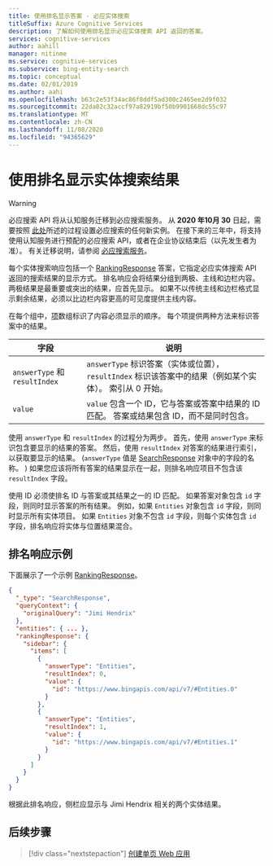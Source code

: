 ```yaml
---
title: 使用排名显示答案 - 必应实体搜索
titleSuffix: Azure Cognitive Services
description: 了解如何使用排名显示必应实体搜索 API 返回的答案。
services: cognitive-services
author: aahill
manager: nitinme
ms.service: cognitive-services
ms.subservice: bing-entity-search
ms.topic: conceptual
ms.date: 02/01/2019
ms.author: aahi
ms.openlocfilehash: b63c2e53f34ac86f8ddf5ad300c2465ee2d9f032
ms.sourcegitcommit: 22da82c32accf97a82919bf50b9901668dc55c97
ms.translationtype: MT
ms.contentlocale: zh-CN
ms.lasthandoff: 11/08/2020
ms.locfileid: "94365629"
---
```

# <a name="using-ranking-to-display-entity-search-results"></a>使用排名显示实体搜索结果  

> [!WARNING]
> 必应搜索 API 将从认知服务迁移到必应搜索服务。 从 **2020 年10月 30** 日起，需要按照 [此处](/bing/search-apis/bing-web-search/create-bing-search-service-resource)所述的过程设置必应搜索的任何新实例。
> 在接下来的三年中，将支持使用认知服务进行预配的必应搜索 API，或者在企业协议结束后（以先发生者为准）。
> 有关迁移说明，请参阅 [必应搜索服务](/bing/search-apis/bing-web-search/create-bing-search-service-resource)。

每个实体搜索响应包括一个 [RankingResponse](/rest/api/cognitiveservices/bing-web-api-v7-reference#rankingresponse) 答案，它指定必应实体搜索 API 返回的搜索结果的显示方式。 排名响应会将结果分组到两极、主线和边栏内容。 两极结果是最重要或突出的结果，应首先显示。 如果不以传统主线和边栏格式显示剩余结果，必须以比边栏内容更高的可见度提供主线内容。 
  
在每个组中，[项](/rest/api/cognitiveservices/bing-web-api-v7-reference#rankinggroup-items)数组标识了内容必须显示的顺序。 每个项提供两种方法来标识答案中的结果。  
 

|字段 | 说明  |
|---------|---------|
|`answerType` 和 `resultIndex` | `answerType` 标识答案（实体或位置），`resultIndex` 标识该答案中的结果（例如某个实体）。 索引从 0 开始。|
|`value`    | `value` 包含一个 ID，它与答案或答案中结果的 ID 匹配。 答案或结果包含 ID，而不是同时包含。 |
  
使用 `answerType` 和 `resultIndex` 的过程分为两步。 首先，使用 `answerType` 来标识包含要显示的结果的答案。 然后，使用 `resultIndex` 对答案的结果进行索引，以获取要显示的结果。  (`answerType` 值是 [SearchResponse](/rest/api/cognitiveservices/bing-web-api-v7-reference#searchresponse) 对象中的字段的名称。 ) 如果您应该将所有答案的结果显示在一起，则排名响应项目不包含该 `resultIndex` 字段。

使用 ID 必须使排名 ID 与答案或其结果之一的 ID 匹配。 如果答案对象包含 `id` 字段，则同时显示答案的所有结果。 例如，如果 `Entities` 对象包含 `id` 字段，则同时显示所有实体项目。 如果 `Entities` 对象不包含 `id` 字段，则每个实体包含 `id` 字段，排名响应将实体与位置结果混合。  
  
## <a name="ranking-response-example"></a>排名响应示例

下面展示了一个示例 [RankingResponse](/rest/api/cognitiveservices/bing-web-api-v7-reference#rankingresponse)。
  
```json
{
  "_type": "SearchResponse",
  "queryContext": {
    "originalQuery": "Jimi Hendrix"
  },
  "entities": { ... },
  "rankingResponse": {
    "sidebar": {
      "items": [
        {
          "answerType": "Entities",
          "resultIndex": 0,
          "value": {
            "id": "https://www.bingapis.com/api/v7/#Entities.0"
          }
        },
        {
          "answerType": "Entities",
          "resultIndex": 1,
          "value": {
            "id": "https://www.bingapis.com/api/v7/#Entities.1"
          }
        }
      ]
    }
  }
}
```

根据此排名响应，侧栏应显示与 Jimi Hendrix 相关的两个实体结果。

## <a name="next-steps"></a>后续步骤

> [!div class="nextstepaction"]
> [创建单页 Web 应用](tutorial-bing-entities-search-single-page-app.md)